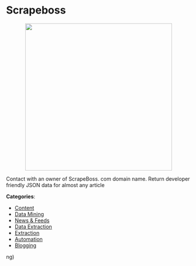 # Scrapeboss
<p align="center">
    <img width="400" src="https://raw.githubusercontent.com/apis-list/apis-list/apis/scrapeboss/logo_256x256.png" />
</p>

Contact with an owner of ScrapeBoss. com domain name. Return developer friendly JSON data for almost any article



**Categories**:
- [Content](https://github.com/apis-list/apis-list#content)
- [Data Mining](https://github.com/apis-list/apis-list#data-mining)
- [News & Feeds](https://github.com/apis-list/apis-list#news-and-feeds)
- [Data Extraction](https://github.com/apis-list/apis-list#data-extraction)
- [Extraction](https://github.com/apis-list/apis-list#extraction)
- [Automation](https://github.com/apis-list/apis-list#automation)
- [Blogging](https://github.com/apis-list/apis-list#blogging)



ng)



